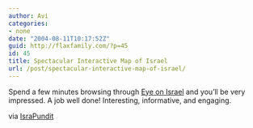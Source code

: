 ```yaml
---
author: Avi
categories:
- none
date: "2004-08-11T10:17:52Z"
guid: http://flaxfamily.com/?p=45
id: 45
title: Spectacular Interactive Map of Israel
url: /post/spectacular-interactive-map-of-israel/
---
```

Spend a few minutes browsing through [Eye on Israel](http://www.eyeonisrael.com/) and you&#8217;ll be very impressed. A job well done! Interesting, informative, and engaging.

via [IsraPundit](http://israpundit.com/archives/008008.html)